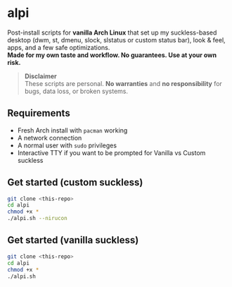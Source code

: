 # alpi

Post-install scripts for **vanilla Arch Linux** that set up my suckless-based desktop (dwm, st, dmenu, slock, slstatus or custom status bar), look & feel, apps, and a few safe optimizations.  
**Made for my own taste and workflow. No guarantees. Use at your own risk.**

> **Disclaimer**  
> These scripts are personal. **No warranties** and **no responsibility** for bugs, data loss, or broken systems.

## Requirements
- Fresh Arch install with `pacman` working
- A network connection
- A normal user with `sudo` privileges
- Interactive TTY if you want to be prompted for Vanilla vs Custom suckless

## Get started (custom suckless)
```bash
git clone <this-repo>
cd alpi
chmod +x *
./alpi.sh --nirucon
```

## Get started (vanilla suckless)
```bash
git clone <this-repo>
cd alpi
chmod +x *
./alpi.sh
```

